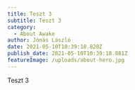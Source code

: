 ```yaml
---
title: Teszt 3
subtitle: Teszt 3
category:
  - About Awake
author: Jónás László
date: 2021-05-10T10:39:18.828Z
publish_date: 2021-05-10T10:39:18.881Z
featureImage: /uploads/about-hero.jpg
---
```

Teszt 3